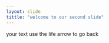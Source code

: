 ```yaml
---
layout: slide
tittle: "welcome to our second slide"
---
```

your text
use the life arrow to go back

